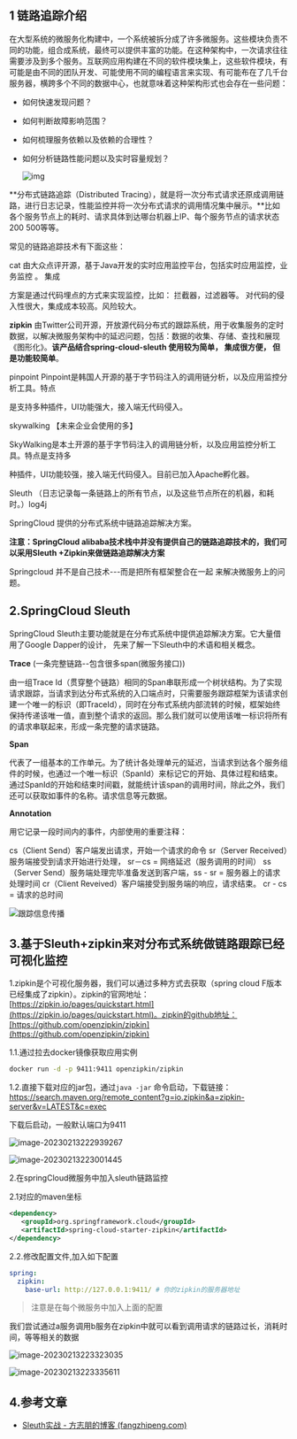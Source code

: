 ## 1 链路追踪介绍

在大型系统的微服务化构建中，一个系统被拆分成了许多微服务。这些模块负责不同的功能，组合成系统，最终可以提供丰富的功能。在这种架构中，一次请求往往需要涉及到多个服务。互联网应用构建在不同的软件模块集上，这些软件模块，有可能是由不同的团队开发、可能使用不同的编程语言来实现、有可能布在了几千台服务器，横跨多个不同的数据中心，也就意味着这种架构形式也会存在一些问题：

- 如何快速发现问题？

- 如何判断故障影响范围？

- 如何梳理服务依赖以及依赖的合理性？

- 如何分析链路性能问题以及实时容量规划？

  

  ![img](resources/.assets/3a844d3079dc4728aa9bb787feca93e8.png) 

**分布式链路追踪（Distributed Tracing），就是将一次分布式请求还原成调用链路，进行日志记录，性能监控并将一次分布式请求的调用情况集中展示。**比如各个服务节点上的耗时、请求具体到达哪台机器上IP、每个服务节点的请求状态200  500等等。



常见的链路追踪技术有下面这些：

cat 由大众点评开源，基于Java开发的实时应用监控平台，包括实时应用监控，业务监控 。 集成

方案是通过代码埋点的方式来实现监控，比如： 拦截器，过滤器等。 对代码的侵入性很大，集成成本较高。风险较大。

**zipkin** 由Twitter公司开源，开放源代码分布式的跟踪系统，用于收集服务的定时数据，以解决微服务架构中的延迟问题，包括：数据的收集、存储、查找和展现《图形化》。**该产品结合spring-cloud-sleuth 使用较为简单， 集成很方便， 但是功能较简单**。

pinpoint Pinpoint是韩国人开源的基于字节码注入的调用链分析，以及应用监控分析工具。特点

是支持多种插件，UI功能强大，接入端无代码侵入。

skywalking 【未来企业会使用的多】

SkyWalking是本土开源的基于字节码注入的调用链分析，以及应用监控分析工具。特点是支持多

种插件，UI功能较强，接入端无代码侵入。目前已加入Apache孵化器。

Sleuth  （日志记录每一条链路上的所有节点，以及这些节点所在的机器，和耗时。）log4j

SpringCloud 提供的分布式系统中链路追踪解决方案。

**注意：SpringCloud alibaba技术栈中并没有提供自己的链路追踪技术的，我们可以采用Sleuth +Zipkin来做链路追踪解决方案**



Springcloud 并不是自己技术---而是把所有框架整合在一起 来解决微服务上的问题。



## 2.SpringCloud Sleuth



SpringCloud Sleuth主要功能就是在分布式系统中提供追踪解决方案。它大量借用了Google Dapper的设计， 先来了解一下Sleuth中的术语和相关概念。

**Trace** (一条完整链路--包含很多span(微服务接口))

由一组Trace Id（贯穿整个链路）相同的Span串联形成一个树状结构。为了实现请求跟踪，当请求到达分布式系统的入口端点时，只需要服务跟踪框架为该请求创建一个唯一的标识（即TraceId），同时在分布式系统内部流转的时候，框架始终保持传递该唯一值，直到整个请求的返回。那么我们就可以使用该唯一标识将所有的请求串联起来，形成一条完整的请求链路。

**Span**

代表了一组基本的工作单元。为了统计各处理单元的延迟，当请求到达各个服务组件的时候，也通过一个唯一标识（SpanId）来标记它的开始、具体过程和结束。通过SpanId的开始和结束时间戳，就能统计该span的调用时间，除此之外，我们还可以获取如事件的名称。请求信息等元数据。

**Annotation**

用它记录一段时间内的事件，内部使用的重要注释：

cs（Client Send）客户端发出请求，开始一个请求的命令
sr（Server Received）服务端接受到请求开始进行处理， sr－cs = 网络延迟（服务调用的时间）
ss（Server Send）服务端处理完毕准备发送到客户端，ss - sr = 服务器上的请求处理时间
cr（Client Reveived）客户端接受到服务端的响应，请求结束。 cr - cs = 请求的总时间



![跟踪信息传播](resources/.assets/trace-id-16762979648425.jpg) 

## 3.基于Sleuth+zipkin来对分布式系统做链路跟踪已经可视化监控

1.zipkin是个可视化服务器，我们可以通过多种方式去获取（spring cloud F版本已经集成了zipkin）。zipkin的官网地址：[https://zipkin.io/pages/quickstart.html](https://zipkin.io/pages/quickstart.html)。zipkin的github地址：[https://github.com/openzipkin/zipkin](https://github.com/openzipkin/zipkin)

1.1.通过拉去docker镜像获取应用实例

```bash
docker run -d -p 9411:9411 openzipkin/zipkin
```

1.2.直接下载对应的jar包，通过`java -jar` 命令启动，下载链接：https://search.maven.org/remote_content?g=io.zipkin&a=zipkin-server&v=LATEST&c=exec

下载后启动，一般默认端口为9411

![image-20230213222939267](resources/.assets/image-20230213222939267.png)

![image-20230213223001445](resources/.assets/image-20230213223001445.png)



2.在springCloud微服务中加入sleuth链路监控

2.1对应的maven坐标

```xml
<dependency>
   <groupId>org.springframework.cloud</groupId>
   <artifactId>spring-cloud-starter-zipkin</artifactId>
</dependency>
```

2.2.修改配置文件,加入如下配置

```yaml
spring:
  zipkin:
    base-url: http://127.0.0.1:9411/ # 你的zipkin的服务器地址
```



> 注意是在每个微服务中加入上面的配置



我们尝试通过a服务调用b服务在zipkin中就可以看到调用请求的链路过长，消耗时间，等等相关的数据

![image-20230213223323035](resources/.assets/image-20230213223323035.png)

![image-20230213223335611](resources/.assets/image-20230213223335611.png)



## 4.参考文章

- [Sleuth实战 - 方志朋的博客 (fangzhipeng.com)](https://www.fangzhipeng.com/springcloud/2017/08/12/springcloud-sleuth.html)